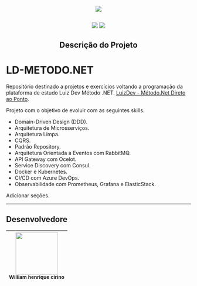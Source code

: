 
<p align="center">
   <img src="http://img.shields.io/static/v1?label=STATUS&message=EM%20DESENVOLVIMENTO&color=RED&style=for-the-badge" #vitrinedev/>
</p>

##
<p align="center">
	<img src="https://img.shields.io/badge/Vers%C3%A3o-.Net-blue">
	<img src="https://img.shields.io/github/stars/williamWHC?style=social">
</p>

<h2 align="center"> Descrição do Projeto </h2>


# LD-METODO.NET
Repositório destinado a projetos e exercícios voltando a programação da plataforma de estudo Luiz Dev Método .NET.
 [LuizDev - Método.Net Direto ao Ponto](https://metododotnet.luisdev.com.br/).

Projeto com o objetivo de evoluir com as seguintes skills.
* Domain-Driven Design (DDD).
* Arquitetura de Microsserviços.
* Arquitetura Limpa.
* CQRS.
* Padrão Repository.
* Arquitetura Orientada a Eventos com RabbitMQ.
* API Gateway com Ocelot.
* Service Discovery com Consul.
* Docker e Kubernetes.
* CI/CD com Azure DevOps.
* Observabilidade com Prometheus, Grafana e ElasticStack.

Adicionar seções.


---

## Desenvolvedore

| [<img src="https://avatars.githubusercontent.com/u/43853142?v=4" width=115><br><sub>William henrique cirino</sub>](https://github.com/williamWHC)
| :---: